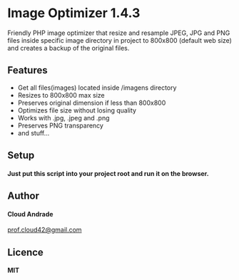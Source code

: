 # Image Optimizer 1.4.3
Friendly PHP image optimizer that resize and resample JPEG, JPG and PNG files inside specific image directory in project to 800x800 (default web size) and creates a backup of the original files.

## Features
- Get all files(images) located inside /imagens directory
- Resizes to 800x800 max size
- Preserves original dimension if less than 800x800
- Optimizes file size without losing quality
- Works with .jpg, .jpeg and .png
- Preserves PNG transparency
- and stuff...

## Setup
#### Just put this script into your project root and run it on the browser.

## Author

#### Cloud Andrade
[prof.cloud42@gmail.com](mailto:prof.cloud42@gmail.com)

## Licence
#### MIT
